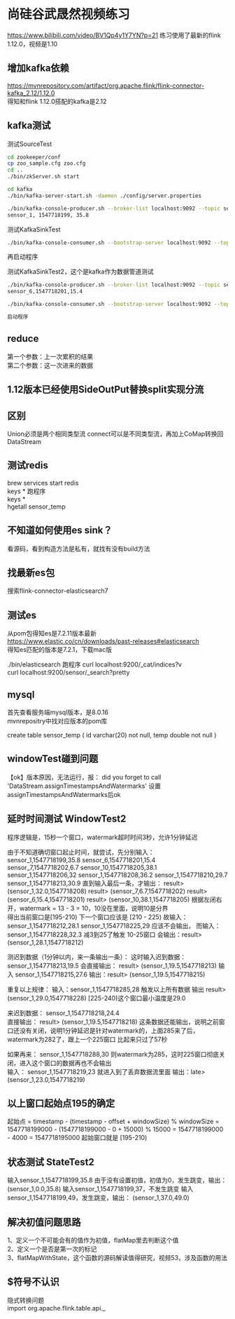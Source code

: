 # 尚硅谷武晟然视频练习

https://www.bilibili.com/video/BV1Qp4y1Y7YN?p=21
练习使用了最新的flink 1.12.0，视频是1.10

## 增加kafka依赖

https://mvnrepository.com/artifact/org.apache.flink/flink-connector-kafka_2.12/1.12.0  
得知和flink 1.12.0搭配的kafka是2.12

## kafka测试

测试SourceTest
```bash
cd zookeeper/conf
cp zoo_sample.cfg zoo.cfg
cd ..
./bin/zkServer.sh start

cd kafka
./bin/kafka-server-start.sh -daemon ./config/server.properties

./bin/kafka-console-producer.sh --broker-list localhost:9092 --topic sensor
sensor_1, 1547718199, 35.8
```

测试KafkaSinkTest
```bash
./bin/kafka-console-consumer.sh --bootstrap-server localhost:9092 --topic sinktest
```
再启动程序  

测试KafkaSinkTest2，这个是kafka作为数据管道测试  
```bash
./bin/kafka-console-producer.sh --broker-list localhost:9092 --topic sensor  
sensor_6,1547718201,15.4

./bin/kafka-console-consumer.sh --bootstrap-server localhost:9092 --topic sinktest

启动程序
```
## reduce

第一个参数：上一次累积的结果  
第二个参数：这一次进来的数据

## 1.12版本已经使用SideOutPut替换split实现分流

## 区别

Union必须是两个相同类型流
connect可以是不同类型流，再加上CoMap转换回DataStream

## 测试redis

brew services start redis  
keys *
跑程序  
keys *  
hgetall sensor_temp  

## 不知道如何使用es sink？

看源码，看到构造方法是私有，就找有没有build方法

## 找最新es包

搜索flink-connector-elasticsearch7

## 测试es

从pom包得知es是7.2.11版本最新  
https://www.elastic.co/cn/downloads/past-releases#elasticsearch  
得知es匹配的版本是7.2.1，下载mac版    

./bin/elasticsearch
跑程序
curl localhost:9200/_cat/indices?v  
curl localhost:9200/sensor/_search?pretty  

## mysql

首先查看服务端mysql版本，是8.0.16  
mvnrepositry中找对应版本的pom库  

create table sensor_temp (
    id varchar(20) not null,
    temp double not null
)

## windowTest碰到问题

【ok】版本原因，无法运行，报：
did you forget to call 'DataStream.assignTimestampsAndWatermarks'
设置assignTimestampsAndWatermarks后ok

## 延时时间测试 WindowTest2

程序逻辑是，15秒一个窗口，watermark超时时间3秒，允许1分钟延迟  

由于不知道确切窗口起止时间，就尝试，先分别输入：
sensor_1,1547718199,35.8
sensor_6,1547718201,15.4
sensor_7,1547718202,6.7
sensor_10,1547718205,38.1
sensor_1,1547718206,32
sensor_1,1547718208,36.2
sensor_1,1547718210,29.7
sensor_1,1547718213,30.9
直到输入最后一条，才输出：
result> (sensor_1,32.0,1547718208)
result> (sensor_7,6.7,1547718202)
result> (sensor_6,15.4,1547718201)
result> (sensor_10,38.1,1547718205)
根据左闭右开，watermark = 13 - 3 = 10，10没在里面，说明10是分界  
得出当前窗口是[195-210) 下一个窗口应该是 [210 - 225) 
故输入：
sensor_1,1547718212,28.1
sensor_1,1547718225,29 应该不会输出，
而输入：
sensor_1,1547718228,32.3 减3到25了触发 10-25窗口
会输出：result> (sensor_1,28.1,1547718212)

测迟到数据（1分钟以内，来一条输出一条）：
这时输入迟到数据： sensor_1,1547718213,19.5
会直接输出： result> (sensor_1,19.5,1547718213)
输入 sensor_1,1547718215,27.6
输出：result> (sensor_1,19.5,1547718215)

重复以上规律：
输入：sensor_1,1547718285,28   触发以上所有数据
输出 result> (sensor_1,29.0,1547718228)     [225-240)这个窗口最小温度是29.0

来迟到数据： sensor_1,1547718218,24.4  
直接输出： result> (sensor_1,19.5,1547718218)
这条数据还能输出，说明之前窗口还没有关闭，说明1分钟延迟是针对watermark的，上面285来了后，watermark为282了，跟上一个225窗口
比起来只过了57秒

如果再来： sensor_1,1547718288,30  则watermark为285，这时225窗口彻底关闭，进入这个窗口的数据再也不会输出  
输入： sensor_1,1547718219,23  就进入到了丢弃数据流里面
输出：late> (sensor_1,23.0,1547718219)

## 以上窗口起始点195的确定

起始点 = timestamp - (timestamp - offset + windowSize) % windowSize
      = 1547718199000 - (1547718199000 - 0 + 15000) % 15000
      = 1547718199000 - 4000
      = 1547718195000
起始窗口就是 [195-210)

## 状态测试 StateTest2

输入sensor_1,1547718199,35.8
由于没有设置初值，初值为0，发生跳变，输出：(sensor_1,0.0,35.8)
输入sensor_1,1547718199,37，不发生跳变
输入sensor_1,1547718199,49，发生跳变，输出： (sensor_1,37.0,49.0)

## 解决初值问题思路

1、定义一个不可能会有的值作为初值，flatMap里去判断这个值  
2、定义一个是否是第一次的标记  
3、flatMapWithState，这个函数的源码解读值得研究，视频53，涉及函数的用法    

## $符号不认识

隐式转换问题  
import org.apache.flink.table.api._  